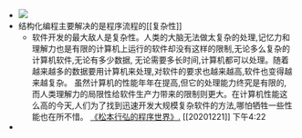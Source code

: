 - ![](https://firebasestorage.googleapis.com/v0/b/firescript-577a2.appspot.com/o/imgs%2Fapp%2Fxinyiheng%2F2y2zHPm8qi.png?alt=media&token=351aa3f0-46e4-4a7d-9a28-5916f736eec3)
- 结构化编程主要解决的是程序流程的[[复杂性]]
    - 软件开发的最大敌人是复杂性。人类的大脑无法做太复杂的处理,记忆力和理解力也是有限的计算机上运行的软件却没有这样的限制,无论多么复杂的计算机软件,无论有多少数据, 无论需要多长时间,计算机都可以处理。随着越来越多的数据要用计算机来处理,对软件的要求也越来越高,软件也变得越来越复杂。
虽然计算机的性能年年在提高,但它的处理能力终究是有限的,而人类理解力的局限性给软件生产力带来的限制则更大。在计算机性能这么高的今天,人们为了找到迅速开发大规模复杂软件的方法,哪怕牺牲一些性能也在所不惜。
[《松本行弘的程序世界》.](marginnote3app://note/4F639828-444A-4EB2-8518-FBA53D7A1743)
[[20201221]] 下午4:22
- 
